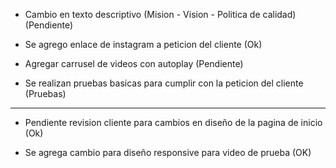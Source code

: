 
- Cambio en texto descriptivo (Mision - Vision - Politica de calidad) (Pendiente)

- Se agrego enlace de instagram a peticion del cliente (Ok)

- Agregar carrusel de videos con autoplay (Pendiente)

- Se realizan pruebas basicas para cumplir con la peticion del cliente (Pruebas)

----------------------------------------------------------------------------------------------
- Pendiente revision cliente para cambios en diseño de la pagina de inicio (Ok)

- Se agrega cambio para diseño responsive para video de prueba (OK)
